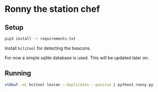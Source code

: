 # Ronny the station chef

## Setup

```bash
pip3 install -r requirements.txt
```

Install `hclitool` for detecting the beacons.

For now a simple sqlite database is used. This will be updated later on.

## Running

```bash
stdbuf -oL hcitool lescan --duplicates --passive | python3 ronny.py
```

